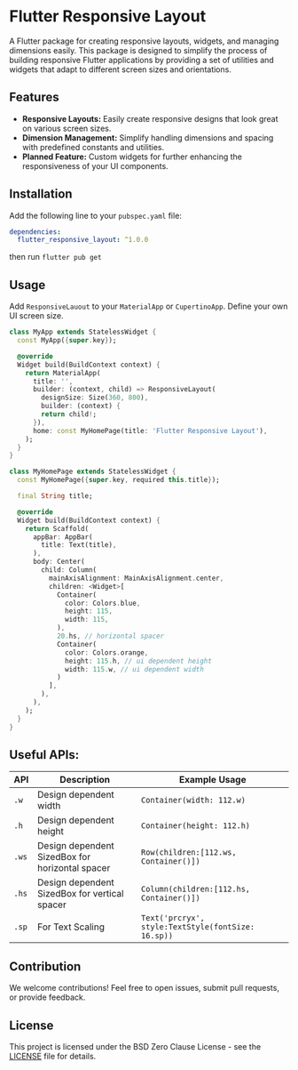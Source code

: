 # Flutter Responsive Layout

A Flutter package for creating responsive layouts, widgets, and managing dimensions easily. This package is designed to simplify the process of building responsive Flutter applications by providing a set of utilities and widgets that adapt to different screen sizes and orientations.

## Features

- **Responsive Layouts:** Easily create responsive designs that look great on various screen sizes.
- **Dimension Management:** Simplify handling dimensions and spacing with predefined constants and utilities.
- **Planned Feature:** Custom widgets for further enhancing the responsiveness of your UI components.

## Installation

Add the following line to your `pubspec.yaml` file:

```yaml
dependencies:
  flutter_responsive_layout: ^1.0.0
```

then run `flutter pub get`

## Usage

Add `ResponsiveLauout` to your `MaterialApp` or `CupertinoApp`. Define your own UI screen size.

```dart
class MyApp extends StatelessWidget {
  const MyApp({super.key});

  @override
  Widget build(BuildContext context) {
    return MaterialApp(
      title: '',
      builder: (context, child) => ResponsiveLayout(
        designSize: Size(360, 800),
        builder: (context) {
        return child!;
      }),
      home: const MyHomePage(title: 'Flutter Responsive Layout'),
    );
  }
}

class MyHomePage extends StatelessWidget {
  const MyHomePage({super.key, required this.title});

  final String title;

  @override
  Widget build(BuildContext context) {
    return Scaffold(
      appBar: AppBar(
        title: Text(title),
      ),
      body: Center(
        child: Column(
          mainAxisAlignment: MainAxisAlignment.center,
          children: <Widget>[
            Container(
              color: Colors.blue,
              height: 115,
              width: 115,
            ),
            20.hs, // horizontal spacer
            Container(
              color: Colors.orange,
              height: 115.h, // ui dependent height
              width: 115.w, // ui dependent width
            )
          ],
        ),
      ),
    );
  }
}
```

## Useful APIs:

| API   | Description                                     | Example Usage                                      |
| ----- | ----------------------------------------------- | -------------------------------------------------- |
| `.w`  | Design dependent width                          | `Container(width: 112.w)`                          |
| `.h`  | Design dependent height                         | `Container(height: 112.h)`                         |
| `.ws` | Design dependent SizedBox for horizontal spacer | `Row(children:[112.ws, Container()])`              |
| `.hs` | Design dependent SizedBox for vertical spacer   | `Column(children:[112.hs, Container()])`           |
| `.sp` | For Text Scaling                                | `Text('prcryx', style:TextStyle(fontSize: 16.sp))` |

## Contribution

We welcome contributions! Feel free to open issues, submit pull requests, or provide feedback.

## License

This project is licensed under the BSD Zero Clause License - see the [LICENSE](LICENSE) file for details.
